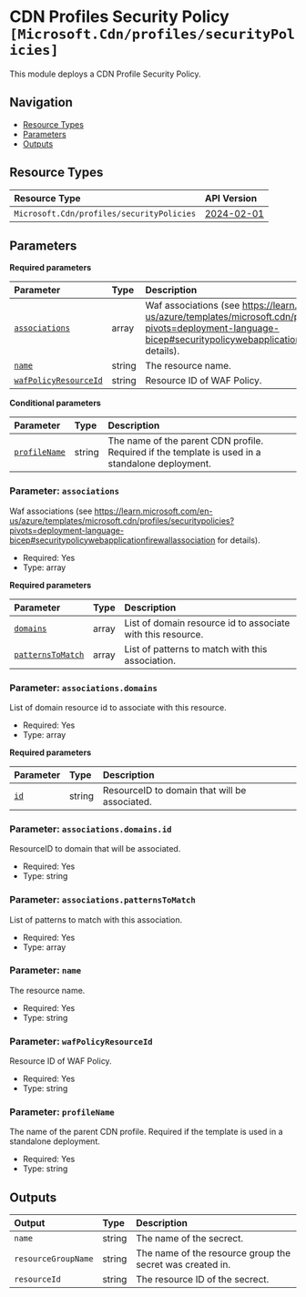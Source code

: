# CDN Profiles Security Policy `[Microsoft.Cdn/profiles/securityPolicies]`

This module deploys a CDN Profile Security Policy.

## Navigation

- [Resource Types](#Resource-Types)
- [Parameters](#Parameters)
- [Outputs](#Outputs)

## Resource Types

| Resource Type | API Version |
| :-- | :-- |
| `Microsoft.Cdn/profiles/securityPolicies` | [2024-02-01](https://learn.microsoft.com/en-us/azure/templates/Microsoft.Cdn/profiles/securityPolicies) |

## Parameters

**Required parameters**

| Parameter | Type | Description |
| :-- | :-- | :-- |
| [`associations`](#parameter-associations) | array | Waf associations (see https://learn.microsoft.com/en-us/azure/templates/microsoft.cdn/profiles/securitypolicies?pivots=deployment-language-bicep#securitypolicywebapplicationfirewallassociation for details). |
| [`name`](#parameter-name) | string | The resource name. |
| [`wafPolicyResourceId`](#parameter-wafpolicyresourceid) | string | Resource ID of WAF Policy. |

**Conditional parameters**

| Parameter | Type | Description |
| :-- | :-- | :-- |
| [`profileName`](#parameter-profilename) | string | The name of the parent CDN profile. Required if the template is used in a standalone deployment. |

### Parameter: `associations`

Waf associations (see https://learn.microsoft.com/en-us/azure/templates/microsoft.cdn/profiles/securitypolicies?pivots=deployment-language-bicep#securitypolicywebapplicationfirewallassociation for details).

- Required: Yes
- Type: array

**Required parameters**

| Parameter | Type | Description |
| :-- | :-- | :-- |
| [`domains`](#parameter-associationsdomains) | array | List of domain resource id to associate with this resource. |
| [`patternsToMatch`](#parameter-associationspatternstomatch) | array | List of patterns to match with this association. |

### Parameter: `associations.domains`

List of domain resource id to associate with this resource.

- Required: Yes
- Type: array

**Required parameters**

| Parameter | Type | Description |
| :-- | :-- | :-- |
| [`id`](#parameter-associationsdomainsid) | string | ResourceID to domain that will be associated. |

### Parameter: `associations.domains.id`

ResourceID to domain that will be associated.

- Required: Yes
- Type: string

### Parameter: `associations.patternsToMatch`

List of patterns to match with this association.

- Required: Yes
- Type: array

### Parameter: `name`

The resource name.

- Required: Yes
- Type: string

### Parameter: `wafPolicyResourceId`

Resource ID of WAF Policy.

- Required: Yes
- Type: string

### Parameter: `profileName`

The name of the parent CDN profile. Required if the template is used in a standalone deployment.

- Required: Yes
- Type: string

## Outputs

| Output | Type | Description |
| :-- | :-- | :-- |
| `name` | string | The name of the secrect. |
| `resourceGroupName` | string | The name of the resource group the secret was created in. |
| `resourceId` | string | The resource ID of the secrect. |
